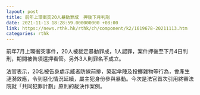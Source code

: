 ```yaml
---
layout: post
title: 前年上環衝突20人暴動罪成　押後下月判刑
date: 2021-11-13 18:28:59.000000000 +08:00
link: https://news.rthk.hk/rthk/ch/component/k2/1619678-20211113.htm
categories: rthk
---
```


前年7月上環衝突事件，20人被裁定暴動罪成，1人認罪，案件押後至下月4日判刑，期間被告須還押看管。另外3人則罪名不成立。

法官表示，20名被告身處示威者防線前排，築起傘陣及投擲雜物等行為，會產生漣漪效應，令到惡化情況延續，屬主犯身份參與暴動。今次是法官首次引用終審法院就「共同犯罪計劃」原則的裁決作案例。
